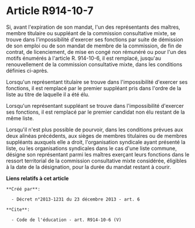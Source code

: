 # Article R914-10-7

Si, avant l'expiration de son mandat, l'un des représentants des maîtres, membre titulaire ou suppléant de la commission
consultative mixte, se trouve dans l'impossibilité d'exercer ses fonctions par suite de démission de son emploi ou de son
mandat de membre de la commission, de fin de contrat, de licenciement, de mise en congé non rémunéré ou pour l'un des motifs
énumérés à l'article R. 914-10-6, il est remplacé, jusqu'au renouvellement de la commission consultative mixte, dans les
conditions définies ci-après. 

Lorsqu'un représentant titulaire se trouve dans l'impossibilité d'exercer ses fonctions, il est remplacé par le premier
suppléant pris dans l'ordre de la liste au titre de laquelle il a été élu. 

Lorsqu'un représentant suppléant se trouve dans l'impossibilité d'exercer ses fonctions, il est remplacé par le premier
candidat non élu restant de la même liste. 

Lorsqu'il n'est plus possible de pourvoir, dans les conditions prévues aux deux alinéas précédents, aux sièges de membres
titulaires ou de membres suppléants auxquels elle a droit, l'organisation syndicale ayant présenté la liste, ou les
organisations syndicales dans le cas d'une liste commune, désigne son représentant parmi les maîtres exerçant leurs fonctions
dans le ressort territorial de la commission consultative mixte considérée, éligibles à la date de la désignation, pour la
durée du mandat restant à courir.

**Liens relatifs à cet article**

	**Créé par**:

	  - Décret n°2013-1231 du 23 décembre 2013 - art. 6

	**Cite**:

	  - Code de l'éducation - art. R914-10-6 (V)

